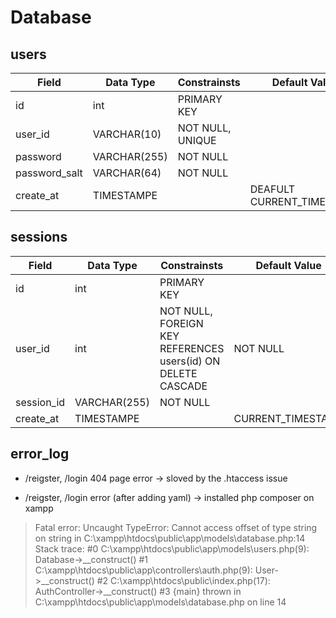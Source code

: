# Database
## users
| Field  | Data Type | Constrainsts  | Default Value | Special Attributes|
| ------------- | ------------- | ------------- | ------------- | ------------- |
| id  | int  |  PRIMARY KEY | | AUTO_INCREMENT |
| user_id  |  VARCHAR(10)  | NOT NULL, UNIQUE|
| password  | VARCHAR(255)  | NOT NULL |
| password_salt  | VARCHAR(64)  | NOT NULL |
| create_at | TIMESTAMPE |  |DEAFULT CURRENT_TIMESTAMP


## sessions
| Field  | Data Type | Constrainsts  | Default Value | Special Attributes|
| ------------- | ------------- | ------------- | ------------- | ------------- |
| id  | int  |  PRIMARY KEY | | AUTO_INCREMENT |
| user_id  |  int | NOT NULL, FOREIGN KEY REFERENCES users(id) ON DELETE CASCADE| NOT NULL| 
| session_id  | VARCHAR(255)  | NOT NULL |
| create_at | TIMESTAMPE |  |CURRENT_TIMESTAMP



## error_log

* /reigster, /login 404 page error
-> sloved by the .htaccess issue 

* /reigster, /login error (after adding yaml)
-> installed php composer on xampp


>Fatal error: Uncaught TypeError: Cannot access offset of type string on string in C:\xampp\htdocs\public\app\models\database.php:14 Stack trace: #0 C:\xampp\htdocs\public\app\models\users.php(9): Database->__construct() #1 C:\xampp\htdocs\public\app\controllers\auth.php(9): User->__construct() #2 C:\xampp\htdocs\public\index.php(17): AuthController->__construct() #3 {main} thrown in C:\xampp\htdocs\public\app\models\database.php on line 14
